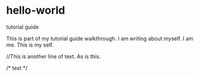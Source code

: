 # hello-world
tutorial guide

This is part of my tutorial guide walkthrough. I am writing about myself. I am me. This is my self.

//This is another line of text.
As is this.

/*
test
*/
